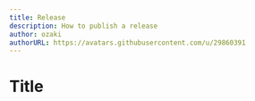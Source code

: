 ```yaml
---
title: Release
description: How to publish a release
author: ozaki
authorURL: https://avatars.githubusercontent.com/u/29860391
---
```


# Title
